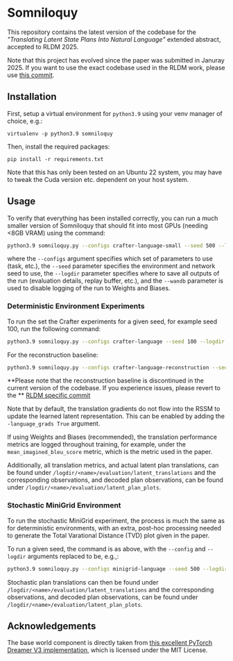 # Somniloquy
This repository contains the latest version of the codebase for the *"Translating Latent State Plans Into Natural Language"*  extended abstract, accepted to RLDM 2025.

Note that this project has evolved since the paper was submitted in Januray 2025. If you want to use the exact codebase used in the RLDM work, please use [this commit](https://github.com/m-barker/somniloquy-dreamer-v3/commit/7a6be7075856da9e705d617822ac68b52cecdcc7).

## Installation
First, setup a virtual environment for `python3.9` using your venv manager of choice, e.g.:

`virtualenv -p python3.9 somniloquy`

Then, install the required packages:

`pip install -r requirements.txt`

Note that this has only been tested on an Ubuntu 22 system, you may have to tweak the Cuda version etc. dependent on your host system.

## Usage
To verify that everything has been installed correctly, you can run a much smaller version of Somniloquy that should fit into most GPUs (needing <8GB VRAM) using the command:

```bash
python3.9 somniloquy.py --configs crafter-language-small --seed 500 --logdir logdir/crafter-langauge-small-seed-500 --wandb False
```

where the `--configs` argument specifies which set of parameters to use (task, etc.), the `--seed` parameter specifies the environment and network seed to use, the `--logdir` parameter specifies where to save all outputs of the run (evaluation details, replay buffer, etc.), and the `--wandb` parameter is used to disable logging of the run to Weights and Biases.

### Deterministic Environment Experiments
To run the set the Crafter experiments for a given seed, for example seed 100, run the following command:

```bash
python3.9 somniloquy.py --configs crafter-language --seed 100 --logdir logdir/crafter-langauge-seed-100
```

For the reconstruction baseline:

```bash
python3.9 somniloquy.py --configs crafter-language-reconstruction --seed 100 --logdir logdir/crafter-langauge-reconstruction-seed-100
```

**Please note that the reconstruction baseline is discontinued in the current version of the codebase. If you experience issues, please revert to the ** [RLDM specific commit]((https://github.com/m-barker/somniloquy-dreamer-v3/commit/7a6be7075856da9e705d617822ac68b52cecdcc7))

Note that by default, the translation gradients do not flow into the RSSM to update the learned latent representation. This can be enabled by adding the `-language_grads True` argument.

If using Weights and Biases (recommended), the translation performance metrics are logged throughout training, for example, under the `mean_imagined_bleu_score` metric, which is the metric used in the paper. 

Additionally, all translation metrics, and actual latent plan translations, can be found under `/logdir/<name>/evaluation/latent_translations` and the corresponding observations, and decoded plan observations, can be found under `/logdir/<name>/evaluation/latent_plan_plots`.

### Stochastic MiniGrid Environment
To run the stochastic MiniGrid experiment, the process is much the same as for deterministic environments, with an extra, post-hoc processing needed to generate the Total Varational Distance (TVD) plot given in the paper.

To run a given seed, the command is as above, with the `--config` and `--logdir` arguments replaced to be, e.g.,:

```bash
python3.9 somniloquy.py --configs minigrid-language --seed 500 --logdir logdir/minigrid-language-no-grad-seed-500
```

Stochastic plan translations can then be found under `/logdir/<name>/evaluation/latent_translations` and the corresponding observations, and decoded plan observations, can be found under `/logdir/<name>/evaluation/latent_plan_plots`.


## Acknowledgements
The base world component is directly taken from [this excellent PyTorch Dreamer V3 implementation](https://github.com/NM512/dreamerv3-torch), which is licensed under the MIT License.

